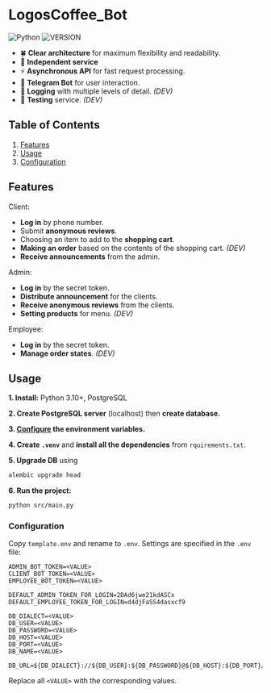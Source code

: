 # LogosCoffee_Bot

![Python](https://img.shields.io/badge/python-3.10%2B-blue)
![VERSION](https://img.shields.io/badge/status-in%20development-red)

- 🍀 **Clear architecture** for maximum flexibility and readability.
- 🦅 **Independent service**
- ⚡ **Asynchronous API** for fast request processing.
- 🤖 **Telegram Bot** for user interaction.
- 📝 **Logging** with multiple levels of detail. _(DEV)_
- 🔬 **Testing** service. _(DEV)_


## Table of Contents
1. [Features](#features)
2. [Usage](#usage)  
3. [Configuration](#configuration)


## Features
Client:
- **Log in** by phone number.
- Submit **anonymous reviews**.
- Choosing an item to add to the **shopping cart**.
- **Making an order** based on the contents of the shopping cart. _(DEV)_
- **Receive announcements** from the admin.

Admin:
- **Log in** by the secret token.
- **Distribute announcement** for the clients.
- **Receive anonymous reviews** from the clients.
- **Setting products** for menu. _(DEV)_

Employee:
- **Log in** by the secret token.
- **Manage order states**. _(DEV)_


## Usage
**1. Install:** Python 3.10+, PostgreSQL

**2. Create PostgreSQL server** (localhost) then **create database.**

**3. [Configure](#configuration) the environment variables.**

**4. Create `.venv`** and **install all the dependencies** from `rquirements.txt`.

**5. Upgrade DB** using 
```bash
alembic upgrade head
```

**6. Run the project:**
```bash
python src/main.py
```


### Configuration
Copy `template.env` and rename to `.env`. Settings are specified in the `.env` file:
```
ADMIN_BOT_TOKEN=<VALUE>
CLIENT_BOT_TOKEN=<VALUE>
EMPLOYEE_BOT_TOKEN=<VALUE>

DEFAULT_ADMIN_TOKEN_FOR_LOGIN=2DAd6jwe21kdASCx
DEFAULT_EMPLOYEE_TOKEN_FOR_LOGIN=d4djFaSS4dasxcf9

DB_DIALECT=<VALUE>
DB_USER=<VALUE>
DB_PASSWORD=<VALUE>
DB_HOST=<VALUE>
DB_PORT=<VALUE>
DB_NAME=<VALUE>

DB_URL=${DB_DIALECT}://${DB_USER}:${DB_PASSWORD}@${DB_HOST}:${DB_PORT}/${DB_NAME}
```
Replace all `<VALUE>` with the corresponding values.

<br><br>